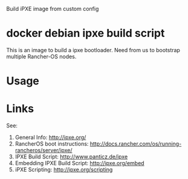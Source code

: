 Build iPXE image from custom config

# docker debian ipxe build script
This is an image to build a ipxe bootloader. Need from us to bootstrap multiple Rancher-OS nodes. 

# Usage

# Links
See: 
1. General Info: http://ipxe.org/ 
2. RancherOS boot instructions: http://docs.rancher.com/os/running-rancheros/server/ipxe/
3. IPXE Build Script: http://www.panticz.de/ipxe
4. Embedding IPXE Build Script: http://ipxe.org/embed
5. iPXE Scripting: http://ipxe.org/scripting
